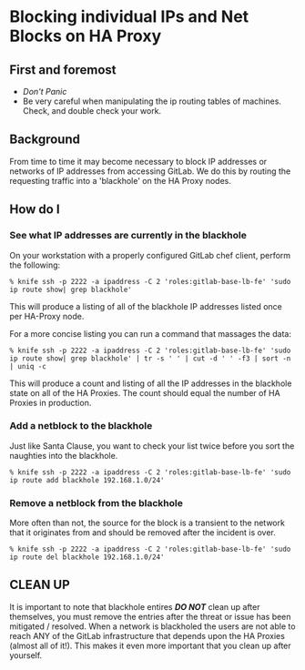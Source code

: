 # Blocking individual IPs and Net Blocks on HA Proxy

## First and foremost

* *Don't Panic*
* Be very careful when manipulating the ip routing tables of machines. Check, and double check your work.

## Background

From time to time it may become necessary to block IP addresses or networks of IP addresses from accessing GitLab.
We do this by routing the requesting traffic into a 'blackhole' on the HA Proxy nodes.

## How do I

### See what IP addresses are currently in the blackhole

On your workstation with a properly configured GitLab chef client, perform the following:

```
% knife ssh -p 2222 -a ipaddress -C 2 'roles:gitlab-base-lb-fe' 'sudo ip route show| grep blackhole'
```

This will produce a listing of all of the blackhole IP addresses listed once per HA-Proxy node.

For a more concise listing you can run a command that massages the data:

```
% knife ssh -p 2222 -a ipaddress -C 2 'roles:gitlab-base-lb-fe' 'sudo ip route show| grep blackhole' | tr -s ' ' | cut -d ' ' -f3 | sort -n | uniq -c 
```

This will produce a count and listing of all the IP addresses in the blackhole state on all of the HA Proxies.  The count should equal the number of HA Proxies in production.

### Add a netblock to the blackhole

Just like Santa Clause, you want to check your list twice before you sort the naughties into the blackhole.

```
% knife ssh -p 2222 -a ipaddress -C 2 'roles:gitlab-base-lb-fe' 'sudo ip route add blackhole 192.168.1.0/24'
```

### Remove a netblock from the blackhole

More often than not, the source for the block is a transient to the network that it originates from and should be removed after the incident is over.

```
% knife ssh -p 2222 -a ipaddress -C 2 'roles:gitlab-base-lb-fe' 'sudo ip route del blackhole 192.168.1.0/24'
```

## CLEAN UP

It is important to note that blackhole entires ***DO NOT*** clean up after themselves, you must remove the entries
after the threat or issue has been mitigated / resolved.  When a network is blackholed the users are not able to reach
ANY of the GitLab infrastructure that depends upon the HA Proxies (almost all of it!). This makes it even more important
that you clean up after yourself.
